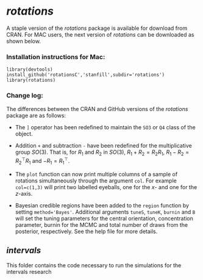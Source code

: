 *rotations*
========================================================
A staple version of the *rotations* package is available for download from CRAN.  For MAC users, the next version of *rotations* can be downloaded as shown below.

### Installation instructions for Mac: 
```
library(devtools)
install_github('rotationsC','stanfill',subdir='rotations')
library(rotations)
```

### Change log:
The differences between the CRAN and GitHub versions of the *rotations* package are as follows:

* The `]` operator has been redefined to maintain the `SO3` or `Q4` class of the object.

* Addition `+` and subtraction `-` have been redefined for the multiplicative group $SO(3)$.  That is, for $R_1$ and $R_2$ in $SO(3)$, $R_1+R_2=R_2R_1$, $R_1-R_2=R_2^\top R_1$ and $-R_1=R_1^\top$.

* The `plot` function can now print multiple columns of a sample of rotations simultaneously through the argument `col`.  For example `col=c(1,3)` will print two labelled eyeballs, one for the $x$- and one for the $z$-axis.

* Bayesian credible regions have been added to the `region` function by setting `method='Bayes'`.  Additional arguments `tuneS`, `tuneK`, `burnin` and `B` will set the tuning parameters for the central orientation, concentration parameter, burnin for the MCMC and total number of draws from the posterior, respectively.  See the help file for more details.

*intervals*
--------------------------------------------------------
This folder contains the code necessary to run the simulations for the intervals research

